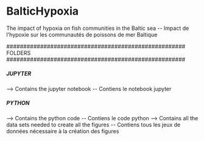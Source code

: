 # BalticHypoxia
The impact of hypoxia on fish communities in the Baltic sea  --  Impact de l'hypoxie sur les communautés de poissons de mer Baltique


##################################################### FOLDERS #####################################################

##### JUPYTER #####
--> Contains the jupyter notebook  --  Contiens le notebook jupyter

##### PYTHON #####
--> Contains the python code  --  Contiens le code python
--> Contains all the data sets needed to create all the figures  --  Contiens tous les jeux de données nécessaire à la création des figures
